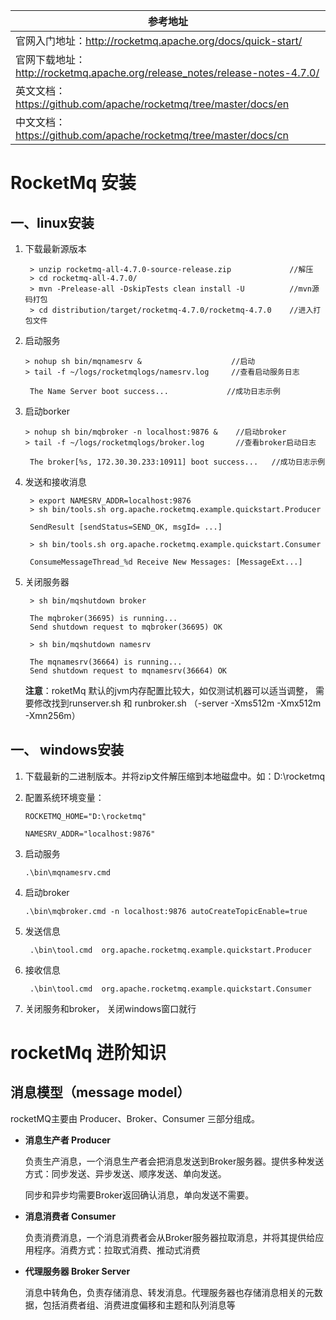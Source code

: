 | 参考地址                                                     |
| ------------------------------------------------------------ |
| 官网入门地址：http://rocketmq.apache.org/docs/quick-start/   |
| 官网下载地址：http://rocketmq.apache.org/release_notes/release-notes-4.7.0/ |
| 英文文档：https://github.com/apache/rocketmq/tree/master/docs/en |
| 中文文档：https://github.com/apache/rocketmq/tree/master/docs/cn |

# RocketMq 安装

## 一、linux安装

1. 下载最新源版本

   ```
    > unzip rocketmq-all-4.7.0-source-release.zip             //解压
    > cd rocketmq-all-4.7.0/      
    > mvn -Prelease-all -DskipTests clean install -U          //mvn源码打包
    > cd distribution/target/rocketmq-4.7.0/rocketmq-4.7.0    //进入打包文件
   ```

2. 启动服务

   ```
   > nohup sh bin/mqnamesrv &                    //启动
   > tail -f ~/logs/rocketmqlogs/namesrv.log     //查看启动服务日志
    
    The Name Server boot success...             //成功日志示例     
   ```

3. 启动borker

   ```
   > nohup sh bin/mqbroker -n localhost:9876 &    //启动broker
   > tail -f ~/logs/rocketmqlogs/broker.log       //查看broker启动日志
    
    The broker[%s, 172.30.30.233:10911] boot success...   //成功日志示例
   ```

4. 发送和接收消息

   ```
    > export NAMESRV_ADDR=localhost:9876
    > sh bin/tools.sh org.apache.rocketmq.example.quickstart.Producer
          
    SendResult [sendStatus=SEND_OK, msgId= ...]
         
    > sh bin/tools.sh org.apache.rocketmq.example.quickstart.Consumer
    
    ConsumeMessageThread_%d Receive New Messages: [MessageExt...]
   ```

5. 关闭服务器

   ```
    > sh bin/mqshutdown broker
    
    The mqbroker(36695) is running...
    Send shutdown request to mqbroker(36695) OK
    
    > sh bin/mqshutdown namesrv
    
    The mqnamesrv(36664) is running...
    Send shutdown request to mqnamesrv(36664) OK 
   ```

   **注意**：roketMq 默认的jvm内存配置比较大，如仅测试机器可以适当调整， 需要修改找到runserver.sh 和 runbroker.sh
        （-server -Xms512m -Xmx512m -Xmn256m）

## 一、 windows安装

1. 下载最新的二进制版本。并将zip文件解压缩到本地磁盘中。如：D:\rocketmq

2. 配置系统环境变量：

   ```
   ROCKETMQ_HOME="D:\rocketmq"
   
   NAMESRV_ADDR="localhost:9876"
   ```

3. 启动服务        

   ```
   .\bin\mqnamesrv.cmd 
   ```

4. 启动broker    

   ```
   .\bin\mqbroker.cmd -n localhost:9876 autoCreateTopicEnable=true
   ```

5. 发送信息 

   ```
    .\bin\tool.cmd  org.apache.rocketmq.example.quickstart.Producer
   ```

6. 接收信息   

   ```
    .\bin\tool.cmd  org.apache.rocketmq.example.quickstart.Consumer
   ```

7. 关闭服务和broker， 关闭windows窗口就行
             

# rocketMq 进阶知识

## 消息模型（message model）

rocketMQ主要由 Producer、Broker、Consumer 三部分组成。

- **消息生产者 Producer** 

  负责生产消息，一个消息生产者会把消息发送到Broker服务器。提供多种发送方式：同步发送、异步发送、顺序发送、单向发送。

  同步和异步均需要Broker返回确认消息，单向发送不需要。

- **消息消费者 Consumer**

  负责消费消息，一个消息消费者会从Broker服务器拉取消息，并将其提供给应用程序。消费方式：拉取式消费、推动式消费

- **代理服务器 Broker Server**

  消息中转角色，负责存储消息、转发消息。代理服务器也存储消息相关的元数据，包括消费者组、消费进度偏移和主题和队列消息等

  

